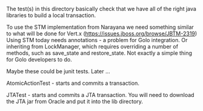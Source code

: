 The test(s) in this directory basically check that we have all of the right java libraries to build a local transaction.

To use the STM implementation from Narayana we need something similar to what will be done for Vert.x (https://issues.jboss.org/browse/JBTM-2319)
Using STM today needs annotations - a problem for Golo integration. Or inheriting from LockManager, which requires overriding a number of
methods, such as save_state and restore_state. Not exactly a simple thing for Golo developers to do.

Maybe these could be junit tests. Later ...

AtomicActionTest - starts and commits a transaction.

JTATest - starts and commits a JTA transaction. You will need to download the JTA jar from Oracle and put it into the lib directory.
